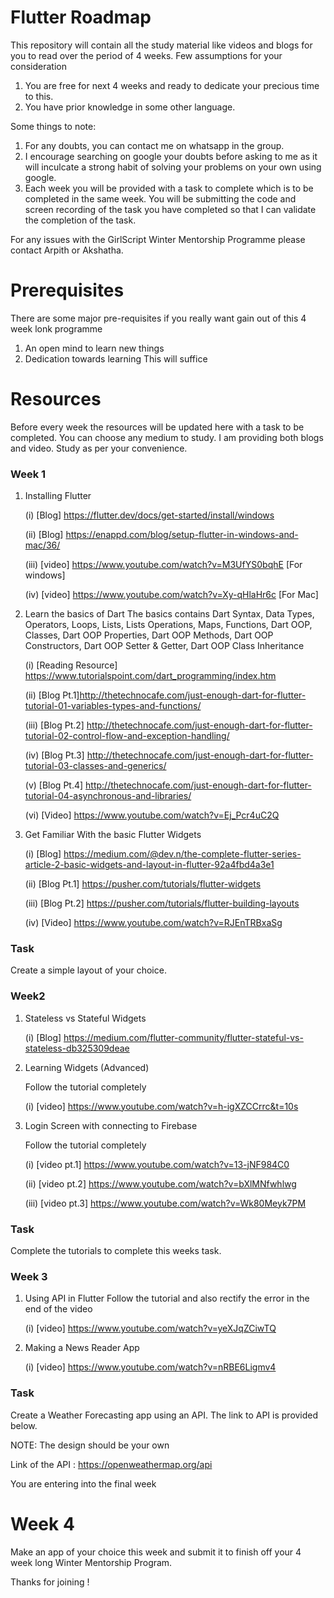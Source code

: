 # Flutter Roadmap
This repository will contain all the study material like videos and blogs for you to read over the period of 4 weeks. Few assumptions for your consideration
1. You are free for next 4 weeks and ready to dedicate your precious time to this.
2. You have prior knowledge in some other language.

Some things to note:
1. For any doubts, you can contact me on whatsapp in the group.
2. I encourage searching on google your doubts before asking to me as it will inculcate a strong habit of solving your problems on your own using google.
3. Each week you will be provided with a task to complete which is to be completed in the same week. You will be submitting the code and screen recording of the task you have completed so that I can validate the completion of the task.

For any issues with the GirlScript Winter Mentorship Programme please contact Arpith or Akshatha.

# Prerequisites 
There are some major pre-requisites if you really want gain out of this 4 week lonk programme
1. An open mind to learn new things
2. Dedication towards learning
This will suffice 

# Resources 
Before every week the resources will be updated here with a task to be completed. You can choose any medium to study. I am providing both blogs and video. Study as per your convenience.
### Week 1
1. Installing Flutter 
 
   (i) [Blog] https://flutter.dev/docs/get-started/install/windows 
 
   (ii) [Blog] https://enappd.com/blog/setup-flutter-in-windows-and-mac/36/
 
   (iii) [video] https://www.youtube.com/watch?v=M3UfYS0bqhE [For windows]
 
   (iv) [video] https://www.youtube.com/watch?v=Xy-qHlaHr6c [For Mac]

2. Learn the basics of Dart
The basics contains
Dart Syntax, Data Types, Operators, Loops, Lists, Lists Operations, Maps, Functions, Dart OOP, Classes, Dart OOP Properties, Dart OOP Methods, Dart OOP Constructors, Dart OOP Setter & Getter, Dart OOP Class Inheritance
 
   (i) [Reading Resource] https://www.tutorialspoint.com/dart_programming/index.htm
 
   (ii) [Blog Pt.1]http://thetechnocafe.com/just-enough-dart-for-flutter-tutorial-01-variables-types-and-functions/
 
   (iii) [Blog Pt.2] http://thetechnocafe.com/just-enough-dart-for-flutter-tutorial-02-control-flow-and-exception-handling/
 
   (iv) [Blog Pt.3] http://thetechnocafe.com/just-enough-dart-for-flutter-tutorial-03-classes-and-generics/
 
   (v) [Blog Pt.4] http://thetechnocafe.com/just-enough-dart-for-flutter-tutorial-04-asynchronous-and-libraries/
 
   (vi) [Video] https://www.youtube.com/watch?v=Ej_Pcr4uC2Q

3. Get Familiar With the basic Flutter Widgets
 
   (i) [Blog] https://medium.com/@dev.n/the-complete-flutter-series-article-2-basic-widgets-and-layout-in-flutter-92a4fbd4a3e1
 
   (ii) [Blog Pt.1] https://pusher.com/tutorials/flutter-widgets
 
   (iii) [Blog Pt.2] https://pusher.com/tutorials/flutter-building-layouts
 
   (iv) [Video] https://www.youtube.com/watch?v=RJEnTRBxaSg

### Task
Create a simple layout of your choice.


### Week2
1. Stateless vs Stateful Widgets

     (i) [Blog] https://medium.com/flutter-community/flutter-stateful-vs-stateless-db325309deae
   
2. Learning Widgets (Advanced)

    Follow the tutorial completely 

    (i) [video] https://www.youtube.com/watch?v=h-igXZCCrrc&t=10s
    
3. Login Screen with connecting to Firebase

     Follow the tutorial completely

    (i) [video pt.1] https://www.youtube.com/watch?v=13-jNF984C0
    
    (ii) [video pt.2] https://www.youtube.com/watch?v=bXlMNfwhlwg
    
    (iii) [video pt.3] https://www.youtube.com/watch?v=Wk80Meyk7PM
    
### Task
Complete the tutorials to complete this weeks task.

### Week 3

1. Using API in Flutter
   Follow the tutorial and also rectify the error in the end of the video
   
   (i) [video] https://www.youtube.com/watch?v=yeXJqZCiwTQ
   
2. Making a News Reader App 

   (i) [video] https://www.youtube.com/watch?v=nRBE6Ligmv4
   
### Task
Create a Weather Forecasting app using an API. The link to API is provided below.

NOTE: The design should be your own

Link of the API : https://openweathermap.org/api

You are entering into the final week

# Week 4

Make an app of your choice this week and submit it to finish off your 4 week long Winter Mentorship Program.

Thanks for joining !

